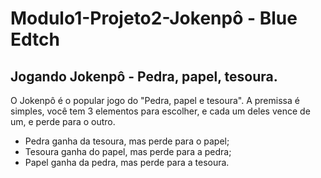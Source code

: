 # Modulo1-Projeto2-Jokenpô - Blue Edtch
## Jogando Jokenpô - Pedra, papel, tesoura.

O Jokenpô é o popular jogo do "Pedra, papel e tesoura". A premissa é simples, você tem 3 elementos para escolher, e cada um deles vence de um, e perde para o outro.

- Pedra ganha da tesoura, mas perde para o papel;
- Tesoura ganha do papel, mas perde para a pedra;
- Papel ganha da pedra, mas perde para a tesoura.
